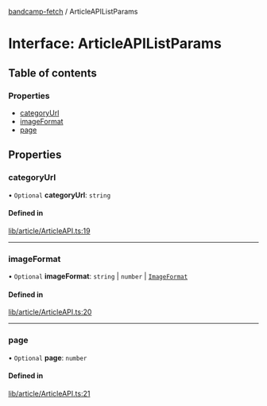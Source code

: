 [bandcamp-fetch](../README.md) / ArticleAPIListParams

# Interface: ArticleAPIListParams

## Table of contents

### Properties

- [categoryUrl](ArticleAPIListParams.md#categoryurl)
- [imageFormat](ArticleAPIListParams.md#imageformat)
- [page](ArticleAPIListParams.md#page)

## Properties

### categoryUrl

• `Optional` **categoryUrl**: `string`

#### Defined in

[lib/article/ArticleAPI.ts:19](https://github.com/patrickkfkan/bandcamp-fetch/blob/19ec315/src/lib/article/ArticleAPI.ts#L19)

___

### imageFormat

• `Optional` **imageFormat**: `string` \| `number` \| [`ImageFormat`](ImageFormat.md)

#### Defined in

[lib/article/ArticleAPI.ts:20](https://github.com/patrickkfkan/bandcamp-fetch/blob/19ec315/src/lib/article/ArticleAPI.ts#L20)

___

### page

• `Optional` **page**: `number`

#### Defined in

[lib/article/ArticleAPI.ts:21](https://github.com/patrickkfkan/bandcamp-fetch/blob/19ec315/src/lib/article/ArticleAPI.ts#L21)
